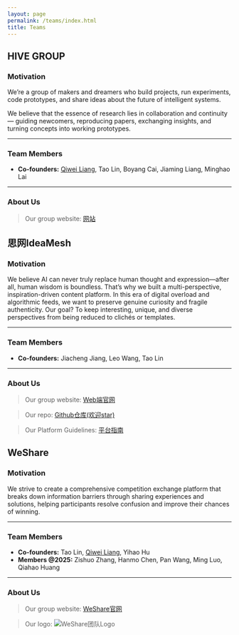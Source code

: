 ```yaml
---
layout: page
permalink: /teams/index.html
title: Teams
---
```

## HIVE GROUP

### Motivation

We’re a group of makers and dreamers who build projects, run experiments, code prototypes, and share ideas about the future of intelligent systems.

We believe that the essence of research lies in collaboration and continuity — guiding newcomers, reproducing papers, exchanging insights, and turning concepts into working prototypes.<br>

---

### Team Members

- **Co-founders:** [Qiwei Liang](https://kolakivy.github.io/), Tao Lin, Boyang Cai, Jiaming Liang, Minghao Lai

---

### About Us

> Our group website: [网站](https://hive-robot.github.io/)

## 思网IdeaMesh

### Motivation

We believe AI can never truly replace human thought and expression—after all, human wisdom is boundless. That’s why we built a multi-perspective, inspiration-driven content platform. In this era of digital overload and algorithmic feeds, we want to preserve genuine curiosity and fragile authenticity. Our goal? To keep interesting, unique, and diverse perspectives from being reduced to clichés or templates.<br>

---

### Team Members

- **Co-founders:** Jiacheng Jiang, Leo Wang, Tao Lin

---

### About Us

> Our group website: [Web端官网](https://idea-mesh.vercel.app/)

> Our repo: [Github仓库(欢迎star)](https://github.com/leowio/idea-mesh)

> Our Platform Guidelines: [平台指南](https://q8aq2rpyhu.feishu.cn/wiki/Ftt6wWTNGiFrzikP6B7ckev2nYf)

## WeShare

### Motivation

We strive to create a comprehensive competition exchange platform that breaks down information barriers through sharing experiences and solutions, helping participants resolve confusion and improve their chances of winning.<br>

---

### Team Members

- **Co-founders:** Tao Lin, [Qiwei Liang](https://kolakivy.github.io/), Yihao Hu
- **Members @2025:** Zishuo Zhang, Hanmo Chen, Pan Wang, Ming Luo, Qiahao Huang

---

### About Us

> Our group website: [WeShare官网](https://weshare.xin/)

> Our logo:
![WeShare团队Logo](https://lintao.online/images/teams/cover1.jpg)

<!--
<div>
    <img src="https://caihanlin.com/images/teams/teams1.jpg">
</div>
<br>

<div>
    <img src="https://caihanlin.com/images/teams/teams2.jpg">
</div>
<br>

<div>
    <img src="https://caihanlin.com/images/teams/teams.jpg">
</div>
<br>

<div>
    <img src="https://caihanlin.com/images/teams/teams4.jpg">
</div>
<br>

## WeShare Team

During my undergraduate years, together with Qiwei Liang and Yihao Hu, I co-founded a group named WeShare. Initially, we took the initiative in establishing the group. Driven by an entrepreneurial spirit in technology, we actively invited more individuals to join our team. As of now, the WeShare team has expanded to include 8 official members.<br>

## Team News

- **April 2025**: If you're interested in sharing experiences and knowledge about various competitions, welcome to [join us!](https://weshare.xin/)<br>

---

## Our Fundings

- We are currently looking for the right funding to help this project reach its full potential. If you are an investor and are passionate about this project that can change the college competition community, we would love to discuss ways to work with you. With your support, we can grow this project into a larger and more influential platform.<br><br>

-->
